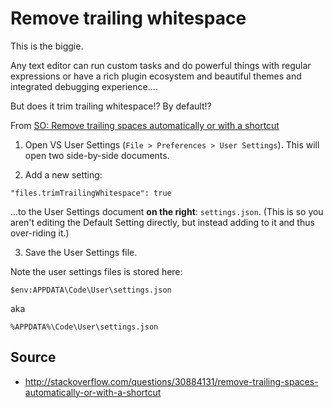 # Remove trailing whitespace

This is the biggie.

Any text editor can run custom tasks and do powerful things with regular expressions or have a rich plugin ecosystem and beautiful themes and integrated debugging experience....

But does it trim trailing whitespace!? By default!?

From [SO: Remove trailing spaces automatically or with a shortcut](http://stackoverflow.com/questions/30884131/remove-trailing-spaces-automatically-or-with-a-shortcut)

1. Open VS User Settings (`File > Preferences > User Settings`).
This will open two side-by-side documents.

2. Add a new setting:

`"files.trimTrailingWhitespace": true`

...to the User Settings document **on the right**: `settings.json`. (This is so you aren't editing the Default Setting directly, but instead adding to it and thus over-riding it.)

3. Save the User Settings file.

Note the user settings files is stored here:

    $env:APPDATA\Code\User\settings.json

aka

    %APPDATA%\Code\User\settings.json

## Source

 * <http://stackoverflow.com/questions/30884131/remove-trailing-spaces-automatically-or-with-a-shortcut>